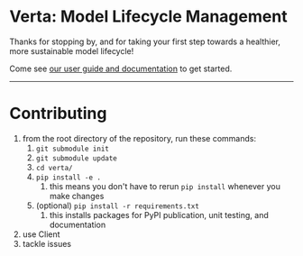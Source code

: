 # Verta: Model Lifecycle Management

Thanks for stopping by, and for taking your first step towards a healthier, more sustainable model lifecycle!

Come see [our user guide and documentation](https://verta.readthedocs.io/en/docs/index.html) to get started.

---

# Contributing
1. from the root directory of the repository, run these commands:
    1. `git submodule init`
    1. `git submodule update`
    1. `cd verta/`
    1. `pip install -e .`
        1. this means you don't have to rerun `pip install` whenever you make changes
    1. (optional) `pip install -r requirements.txt`
        1. this installs packages for PyPI publication, unit testing, and documentation
1. use Client
1. tackle issues
